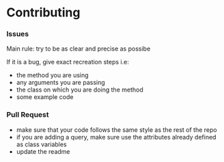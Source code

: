 # Contributing

### Issues
Main rule: try to be as clear and precise as possibe

If it is a bug, give exact recreation steps i.e:
+ the method you are using
+ any arguments you are passing
+ the class on which you are doing the method
+ some example code

### Pull Request
+ make sure that your code follows the same style as the rest of the repo
+ if you are adding a query, make sure use the attributes already defined as class variables
+ update the readme
